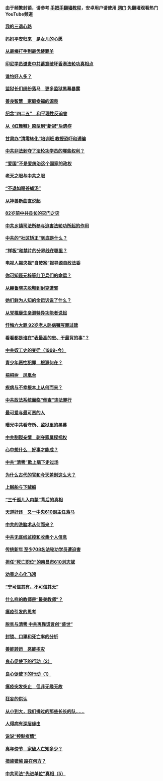 #### 由于频繁封锁，请参考 [手把手翻墙教程](https://github.com/gfw-breaker/guides/wiki/)，安卓用户请使用 [网门](https://github.com/gfw-breaker/nogfw/blob/master/dl.md?t=04292100) 免翻墙观看热门YouTube频道 

#### [我的三退心路](../pages/19/423876.md?t=04292100) 

#### [妈妈平安归来　是女儿的心愿](../pages/19/423947.md?t=04292100) 

#### [从最棒打手到最优替罪羊](../pages/19/423819.md?t=04292100) 

#### [印尼学员谴责中共蓄意破坏香港法轮功真相点](../pages/19/423902.md?t=04292100) 

#### [谁怕好人多？](../pages/19/423774.md?t=04292100) 

#### [监狱长们纷纷落马　更多监狱黑幕暴露](../pages/19/423787.md?t=04292100) 

#### [善良智慧　家庭幸福的源泉](../pages/19/423632.md?t=04292100) 

#### [纪念“四二五”　和平理性反迫害](../pages/19/423660.md?t=04292100) 

#### [从《红舞鞋》原型到“新冠”后遗症](../pages/19/423509.md?t=04292100) 

#### [甘肃办“清零转化”培训班 教授恐吓和诱骗](../pages/19/423498.md?t=04292100) 

#### [中共非法剥夺了法轮功学员的哪些权利？](../pages/19/423392.md?t=04292100) 

#### [“爱国”不是爱统治这个国家的政权](../pages/19/423029.md?t=04292100) 

#### [老天之眼与中共之眼](../pages/19/423378.md?t=04292100) 

#### [“不退如喝苍蝇汤”](../pages/19/423287.md?t=04292100) 

#### [从神兽断曲直说起](../pages/19/423201.md?t=04292100) 

#### [82岁前中共县长的灭门之灾](../pages/19/423055.md?t=04292100) 

#### [中共乡镇司法所参与迫害法轮功所起的作用](../pages/19/423064.md?t=04292100) 

#### [中共的“社区矫正”到底是什么？](../pages/19/422870.md?t=04292100) 

#### [“样板”和禁片的分界线在哪里？](../pages/19/422704.md?t=04292100) 

#### [电视人揭央视“自焚案”报导源自政法委](../pages/19/422770.md?t=04292100) 

#### [你可知聂元梓等红卫兵们的命运？](../pages/19/422848.md?t=04292100) 

#### [从赫鲁晓夫脱鞋到耐克遭邪](../pages/19/422826.md?t=04292100) 

#### [她们鲜为人知的命运诉说了什么？](../pages/19/422754.md?t=04292100) 

#### [从党棍康生亲测特异功能者说起](../pages/19/422657.md?t=04292100) 

#### [忏悔六大罪 92岁老人卧病嘱写罪过碑](../pages/19/422750.md?t=04292100) 

#### [看看都是谁在“表最高的忠、干最背的事”？](../pages/19/422703.md?t=04292100) 

#### [中共奴工史的变迁（1999-今）](../pages/19/422656.md?t=04292100) 

#### [青少年恶性犯罪　根源何在？](../pages/19/422449.md?t=04292100) 

#### [梧桐树　凤凰台](../pages/19/422442.md?t=04292100) 

#### [疾病与不幸根本上从何而来？](../pages/19/422438.md?t=04292100) 

#### [中共政法系统面临“倒查”违法罪行](../pages/19/422497.md?t=04292100) 

#### [最可爱与最可恶的人](../pages/19/422448.md?t=04292100) 

#### [曝光中共看守所、监狱里的黑幕](../pages/19/422390.md?t=04292100) 

#### [中共割裂亲情　剥夺家属探视权](../pages/19/422364.md?t=04292100) 

#### [心中想什么　好事才能成？](../pages/19/422318.md?t=04292100) 

#### [中共“清零”欺上瞒下走过场](../pages/19/422306.md?t=04292100) 

#### [为什么古代的官和今天差别这么大？](../pages/19/422228.md?t=04292100) 

#### [上贼船与下贼船](../pages/19/422276.md?t=04292100) 

#### [“三千孤儿入内蒙”背后的真相](../pages/19/422229.md?t=04292100) 

#### [天道好还　又一中央610副主任落马](../pages/19/422155.md?t=04292100) 

#### [中共的洗脑术从何而来？](../pages/19/422154.md?t=04292100) 

#### [中共无底线监控和收集个人信息](../pages/19/422039.md?t=04292100) 

#### [传统新年 至少708名法轮功学员遭迫害](../pages/19/421946.md?t=04292100) 

#### [担任“死亡职位”的南昌市610刘志斌](../pages/19/421957.md?t=04292100) 

#### [劝善之心化飞鸿](../pages/19/421164.md?t=04292100) 

#### [“宁可信其有，不可信其无”](../pages/19/421691.md?t=04292100) 

#### [什么样的教师是“最美教师”？](../pages/19/421755.md?t=04292100) 

#### [瘟疫引发的思考](../pages/19/421594.md?t=04292100) 

#### [脱贫与清零 中共再靠谎言创“盛世”](../pages/19/421590.md?t=04292100) 

#### [封锁、口罩和死亡率的分析](../pages/19/421495.md?t=04292100) 

#### [善能转运　恶能招灾](../pages/19/421334.md?t=04292100) 

#### [良心促使下的行动（2）](../pages/19/421361.md?t=04292100) 

#### [良心促使下的行动（1）](../pages/19/421302.md?t=04292100) 

#### [瘟疫突发突止　但非无缘无故](../pages/19/421281.md?t=04292100) 

#### [狂妄的供认](../pages/19/421199.md?t=04292100) 

#### [从小到大，我们排过的那些长长的队……](../pages/19/421243.md?t=04292100) 

#### [人得病有深层缘由](../pages/19/420864.md?t=04292100) 

#### [说说“控制疫情”](../pages/19/420831.md?t=04292100) 

#### [离年傍节　家破人亡知多少？](../pages/19/420563.md?t=04292100) 

#### [措施错施  路在何方？](../pages/19/420076.md?t=04292100) 

#### [中共司法“先进单位”真相（5）](../pages/19/419453.md?t=04292100) 

